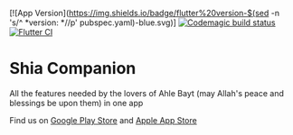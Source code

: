 [![App Version](https://img.shields.io/badge/flutter%20version-$(sed -n 's/^ *version: *//p' pubspec.yaml)-blue.svg)] [![Codemagic build status](https://api.codemagic.io/apps/5f6951d170eb4915bd4f8620/5f6951d170eb4915bd4f861f/status_badge.svg)](https://codemagic.io/apps/5f6951d170eb4915bd4f8620/5f6951d170eb4915bd4f861f/latest_build) [![Flutter CI](https://github.com/saeedjassani/ShiaCompanion/actions/workflows/dart.yml/badge.svg)](https://github.com/saeedjassani/ShiaCompanion/actions/workflows/dart.yml)



# Shia Companion

All the features needed by the lovers of Ahle Bayt (may Allah's peace and blessings be upon them) in one app

Find us on [Google Play Store](https://play.google.com/store/apps/details?id=com.developer110.shiacompanion) and [Apple App Store](https://apps.apple.com/us/app/shia-ithna-ashari-companion/id1492517189)
